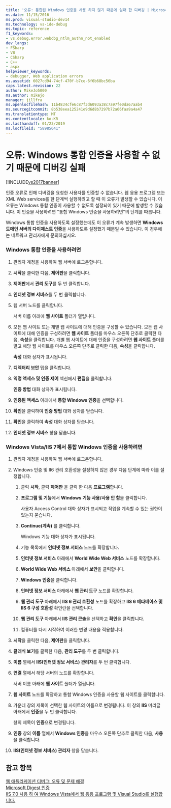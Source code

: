 ```yaml
---
title: '오류: 통합된 Windows 인증을 사용 하지 않기 때문에 실패 한 디버깅 | Microsoft Docs'
ms.date: 11/15/2016
ms.prod: visual-studio-dev14
ms.technology: vs-ide-debug
ms.topic: reference
f1_keywords:
- vs.debug.error.webdbg_ntlm_authn_not_enabled
dev_langs:
- FSharp
- VB
- CSharp
- C++
- aspx
helpviewer_keywords:
- debugger, Web application errors
ms.assetid: 6027cd94-74cf-470f-b7ce-6f6b68bc56ba
caps.latest.revision: 22
author: MikeJo5000
ms.author: mikejo
manager: jillfra
ms.openlocfilehash: 11b4834cfe6c87f3d6093a38c7a97fe0da67aab4
ms.sourcegitcommit: 8b538eea125241e9d6d8b7297b72a66faa9a4a47
ms.translationtype: MT
ms.contentlocale: ko-KR
ms.lasthandoff: 01/23/2019
ms.locfileid: "58985641"
---
```

# <a name="error-debugging-failed-because-integrated-windows-authentication-is-not-enabled"></a>오류: Windows 통합 인증을 사용할 수 없기 때문에 디버깅 실패
[!INCLUDE[vs2017banner](../includes/vs2017banner.md)]

인증 오류로 인해 디버깅을 요청한 사용자를 인증할 수 없습니다. 웹 응용 프로그램 또는 XML Web services를 한 단계씩 실행하려고 할 때 이 오류가 발생할 수 있습니다. 이 오류는 Windows 통합 인증이 사용할 수 없도록 설정되어 있기 때문에 발생할 수 있습니다. 이 인증을 사용하려면 "통합 Windows 인증을 사용하려면"의 단계를 따릅니다.  
  
 Windows 통합 인증을 사용하도록 설정했는데도 이 오류가 계속 발생하면 **Windows 도메인 서버의 다이제스트 인증**을 사용하도록 설정했기 때문일 수 있습니다. 이 경우에는 네트워크 관리자에게 문의하십시오.  
  
### <a name="to-enable-integrated-windows-authentication"></a>Windows 통합 인증을 사용하려면  
  
1.  관리자 계정을 사용하여 웹 서버에 로그온합니다.  
  
2.  **시작**을 클릭한 다음, **제어판**을 클릭합니다.  
  
3.  **제어판**에서 **관리 도구**를 두 번 클릭합니다.  
  
4.  **인터넷 정보 서비스**를 두 번 클릭합니다.  
  
5.  웹 서버 노드를 클릭합니다.  
  
     서버 이름 아래에 **웹 사이트** 폴더가 열립니다.  
  
6.  모든 웹 사이트 또는 개별 웹 사이트에 대해 인증을 구성할 수 있습니다. 모든 웹 사이트에 대해 인증을 구성하려면 **웹 사이트** 폴더를 마우스 오른쪽 단추로 클릭한 다음, **속성**을 클릭합니다. 개별 웹 사이트에 대해 인증을 구성하려면 **웹 사이트** 폴더를 열고 해당 웹 사이트를 마우스 오른쪽 단추로 클릭한 다음, **속성**을 클릭합니다.  
  
     **속성** 대화 상자가 표시됩니다.  
  
7.  **디렉터리 보안** 탭을 클릭합니다.  
  
8.  **익명 액세스 및 인증 제어** 섹션에서 **편집**을 클릭합니다.  
  
     **인증 방법** 대화 상자가 표시됩니다.  
  
9. **인증된 액세스** 아래에서 **통합 Windows 인증**을 선택합니다.  
  
10. **확인**을 클릭하여 **인증 방법** 대화 상자를 닫습니다.  
  
11. **확인**을 클릭하여 **속성** 대화 상자를 닫습니다.  
  
12. **인터넷 정보 서비스** 창을 닫습니다.  
  
### <a name="to-enable-integrated-windows-authentication-in-windows-vistaiis-7"></a>Windows Vista/IIS 7에서 통합 Windows 인증을 사용하려면  
  
1.  관리자 계정을 사용하여 웹 서버에 로그온합니다.  
  
2.  Windows 인증 및 II6 관리 호환성을 설정하지 않은 경우 다음 단계에 따라 이를 설정합니다.  
  
    1.  클릭 **시작**, 클릭 **제어판** 을 클릭 한 다음 **프로그램**합니다.  
  
    2.  **프로그램 및 기능**에서 **Windows 기능 사용/사용 안 함**을 클릭합니다.  
  
         사용자 Access Control 대화 상자가 표시되고 작업을 계속할 수 있는 권한이 있는지 묻습니다.  
  
    3.  **Continue(계속)** 를 클릭합니다.  
  
         Windows 기능 대화 상자가 표시됩니다.  
  
    4.  기능 목록에서 **인터넷 정보 서비스** 노드를 확장합니다.  
  
    5.  **인터넷 정보 서비스** 아래에서 **World Wide Web 서비스** 노드를 확장합니다.  
  
    6.  **World Wide Web 서비스** 아래에서 **보안**을 클릭합니다.  
  
    7.  **Windows 인증**을 클릭합니다.  
  
    8.  **인터넷 정보 서비스** 아래에서 **웹 관리 도구** 노드를 확장합니다.  
  
    9. **웹 관리 도구** 아래에서 **IIS 6 관리 호환성** 노드를 확장하고 **IIS 6 메타베이스 및 IIS 6 구성 호환성** 확인란을 선택합니다.  
  
    10. **웹 관리 도구** 아래에서 **IIS 관리 콘솔**을 선택하고 **확인**을 클릭합니다.  
  
    11. 컴퓨터를 다시 시작하여 이러한 변경 내용을 적용합니다.  
  
3.  **시작**을 클릭한 다음, **제어판**을 클릭합니다.  
  
4.  **클래식 보기**를 클릭한 다음, **관리 도구**를 두 번 클릭합니다.  
  
5.  **이름** 열에서 **IIS(인터넷 정보 서비스) 관리자**를 두 번 클릭합니다.  
  
6.  **연결** 열에서 해당 서버의 노드를 확장합니다.  
  
     서버 이름 아래에 **웹 사이트** 폴더가 열립니다.  
  
7.  **웹 사이트** 노드를 확장하고 통합 Windows 인증을 사용할 웹 사이트를 클릭합니다.  
  
8.  가운데 창의 제목이 선택한 웹 사이트의 이름으로 변경됩니다. 이 창의 **IIS** 머리글 아래에서 **인증**을 두 번 클릭합니다.  
  
     창의 제목이 **인증**으로 변경됩니다.  
  
9. **인증** 창의 **이름** 열에서 **Windows 인증**을 마우스 오른쪽 단추로 클릭한 다음, **사용**을 클릭합니다.  
  
10. **IIS(인터넷 정보 서비스) 관리자** 창을 닫습니다.  
  
## <a name="see-also"></a>참고 항목  
 [웹 애플리케이션 디버그: 오류 및 문제 해결](../debugger/debugging-web-applications-errors-and-troubleshooting.md)   
 [Microsoft Digest 인증](http://go.microsoft.com/fwlink/?LinkId=77938)   
 [IIS 7.0 사용 하 여 Windows Vista에서 웹 응용 프로그램 및 Visual Studio를 실행합니다.](http://msdn.microsoft.com/library/262a82ac-dd0e-4096-86c6-fb463e88be66)
